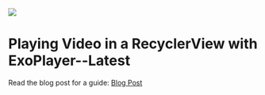 <img class="card-img-top" src="https://codingwithmitch.s3.amazonaws.com/static/blog/edab666e-36cf-11e9-b183-2aabe8ede8eb/playing_video_in_recyclerview_with_exoplayer.png">
<br>
<h1>Playing Video in a RecyclerView with ExoPlayer--Latest</h1>
Read the blog post for a guide: <a href="https://codingwithmitch.com/blog/playing-video-recyclerview-exoplayer-android/" target="_blank">Blog Post</a>
